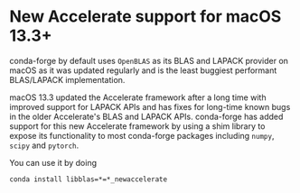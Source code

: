 # New Accelerate support for macOS 13.3+

conda-forge by default uses `OpenBLAS` as its BLAS and LAPACK
provider on macOS as it was updated regularly and is the least
buggiest performant BLAS/LAPACK implementation.

macOS 13.3 updated the Accelerate framework after a long time with
improved support for LAPACK APIs and has fixes for long-time known
bugs in the older Accelerate's BLAS and LAPACK APIs.
conda-forge has added support for this
new Accelerate framework by using a shim library to expose its
functionality to most conda-forge packages including `numpy`,
`scipy` and `pytorch`.

You can use it by doing

    conda install libblas=*=*_newaccelerate
